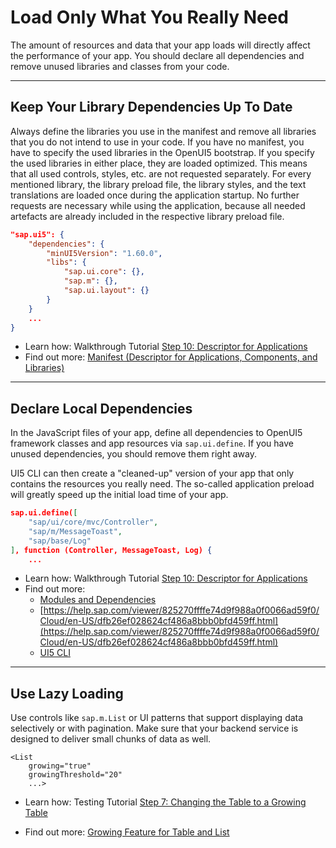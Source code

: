 <!-- loioe8fca3e4c68a4f289660299d806ba99e -->

# Load Only What You Really Need

The amount of resources and data that your app loads will directly affect the performance of your app. You should declare all dependencies and remove unused libraries and classes from your code.

***

<a name="loioe8fca3e4c68a4f289660299d806ba99e__section_dvs_cvy_yfb"/>

## Keep Your Library Dependencies Up To Date

Always define the libraries you use in the manifest and remove all libraries that you do not intend to use in your code. If you have no manifest, you have to specify the used libraries in the OpenUI5 bootstrap. If you specify the used libraries in either place, they are loaded optimized. This means that all used controls, styles, etc. are not requested separately. For every mentioned library, the library preload file, the library styles, and the text translations are loaded once during the application startup. No further requests are necessary while using the application, because all needed artefacts are already included in the respective library preload file.

```json
"sap.ui5": {
	"dependencies": {
		"minUI5Version": "1.60.0",
		"libs": {
			"sap.ui.core": {},
			"sap.m": {},
			"sap.ui.layout": {}
		}
	}
	...
}
```

-   Learn how: Walkthrough Tutorial [Step 10: Descriptor for Applications](step-10-descriptor-for-applications-8f93bf2.md)
-   Find out more: [Manifest \(Descriptor for Applications, Components, and Libraries\)](../04_Essentials/manifest-descriptor-for-applications-components-and-libraries-be0cf40.md)

***

<a name="loioe8fca3e4c68a4f289660299d806ba99e__section_pxb_zvy_yfb"/>

## Declare Local Dependencies

In the JavaScript files of your app, define all dependencies to OpenUI5 framework classes and app resources via `sap.ui.define`. If you have unused dependencies, you should remove them right away.

UI5 CLI can then create a "cleaned-up" version of your app that only contains the resources you really need. The so-called application preload will greatly speed up the initial load time of your app.

```json
sap.ui.define([
	"sap/ui/core/mvc/Controller",
	"sap/m/MessageToast",
	"sap/base/Log"
], function (Controller, MessageToast, Log) {
	...
```

-   Learn how: Walkthrough Tutorial [Step 10: Descriptor for Applications](step-10-descriptor-for-applications-8f93bf2.md)
-   Find out more:
    -   [Modules and Dependencies](../04_Essentials/modules-and-dependencies-91f23a7.md)
    -   [https://help.sap.com/viewer/825270ffffe74d9f988a0f0066ad59f0/Cloud/en-US/dfb26ef028624cf486a8bbb0bfd459ff.html](https://help.sap.com/viewer/825270ffffe74d9f988a0f0066ad59f0/Cloud/en-US/dfb26ef028624cf486a8bbb0bfd459ff.html)
    -   [UI5 CLI](https://ui5.github.io/cli/)


***

<a name="loioe8fca3e4c68a4f289660299d806ba99e__section_s3g_5yy_yfb"/>

## Use Lazy Loading

Use controls like `sap.m.List` or UI patterns that support displaying data selectively or with pagination. Make sure that your backend service is designed to deliver small chunks of data as well.

```
<List
	growing="true"
	growingThreshold="20"
	...>
```

-   Learn how: Testing Tutorial [Step 7: Changing the Table to a Growing Table](step-7-changing-the-table-to-a-growing-table-016e0d4.md)

-   Find out more: [Growing Feature for Table and List](../08_More_About_Controls/growing-feature-for-table-and-list-9164ba7.md)


